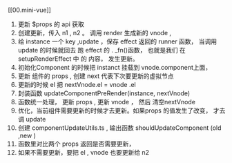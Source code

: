 [[00.mini-vue]]

1. 更新 $props 的 api 获取
2. 创建更新，传入 n1 , n2 。 调用 render 生成新的 vnode ,
3. 给 instance 一个 key ,update ，保存 effect 返回的 runner 函数， 当调用 update 的时候就回去 跑 effect 的 . _fn()函数， 也就是我们 在 setupRenderEffect 中 的 内容， 发生更新。
4. 初始化Component 的时候把 instanct 挂载到 vnode.component上面，
5. 更新 组件的  props , 创建 next 代表下次要更新的虚拟节点
6. 更新的时候 el 把 nextVnode.el = vnode .el
7. 封装函数 updateComponentPreRender(instance, nextVnode)
8.  函数统一处理， 更新 props , 更新 vnode ， 然后 清空nextVnode
9. 优化，当前组件需要更新的时候才去更新。如果props 的值发生了改变， 才去 调 update
10. 创建 componentUpdateUtils.ts , 输出函数 shouldUpdateComponent (old ,new )
11. 函数里对比两个 props 返回是否需要更新，
12. 如果不需要更新，要把 el , vnode 也要更新给 n2